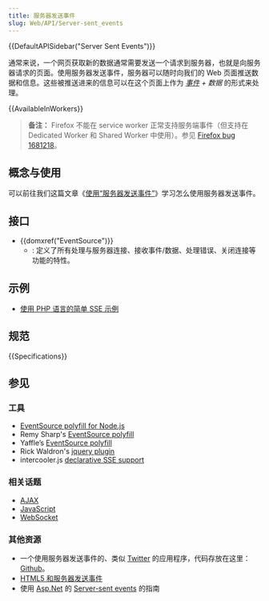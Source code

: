 ```yaml
---
title: 服务器发送事件
slug: Web/API/Server-sent_events
---
```


{{DefaultAPISidebar("Server Sent Events")}}

通常来说，一个网页获取新的数据通常需要发送一个请求到服务器，也就是向服务器请求的页面。使用服务器发送事件，服务器可以随时向我们的 Web 页面推送数据和信息。这些被推送进来的信息可以在这个页面上作为 _[事件](/zh-CN/docs/DOM/event) + 数据_ 的形式来处理。

{{AvailableInWorkers}}

> **备注：** Firefox 不能在 service worker 正常支持服务端事件（但支持在 Dedicated Worker 和 Shared Worker 中使用）。参见 [Firefox bug 1681218](https://bugzil.la/1681218)。

## 概念与使用

可以前往我们这篇文章《[使用“服务器发送事件”](/zh-CN/docs/Web/API/Server-sent_events/Using_server-sent_events)》学习怎么使用服务器发送事件。

## 接口

- {{domxref("EventSource")}}
  - : 定义了所有处理与服务器连接、接收事件/数据、处理错误、关闭连接等功能的特性。

## 示例

- [使用 PHP 语言的简单 SSE 示例](https://github.com/mdn/dom-examples/tree/main/server-sent-events)

## 规范

{{Specifications}}

## 参见

### 工具

- [EventSource polyfill for Node.js](https://github.com/EventSource/eventsource)
- Remy Sharp's [EventSource polyfill](https://github.com/remy/polyfills/blob/master/EventSource.js)
- Yaffle’s [EventSource polyfill](https://github.com/Yaffle/EventSource)
- Rick Waldron's [jquery plugin](https://github.com/rwldrn/jquery.eventsource)
- intercooler.js [declarative SSE support](http://intercoolerjs.org/docs.html#sse)

### 相关话题

- [AJAX](/zh-CN/docs/Web/Guide/AJAX)
- [JavaScript](/zh-CN/docs/Web/JavaScript)
- [WebSocket](/zh-CN/docs/Web/API/WebSockets_API)

### 其他资源

- 一个使用服务器发送事件的、类似 [Twitter](http://hacks.mozilla.org/2011/06/a-wall-powered-by-eventsource-and-server-sent-events/) 的应用程序，代码存放在这里：[Github](https://github.com/mozilla/webowonder-demos/tree/master/demos/friends%20timeline)。
- [HTML5 和服务器发送事件](http://dsheiko.com/weblog/html5-and-server-sent-events)
- 使用 [Asp.Net](http://rajudasa.blogspot.in/2012/05/html5-server-sent-events-using-aspnet.html) 的 [Server-sent events](http://rajudasa.blogspot.in/2012/05/html5-server-sent-events-using-aspnet.html) 的指南
